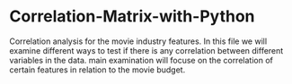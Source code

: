 # Correlation-Matrix-with-Python
Correlation analysis for the movie industry features.
In this file we will examine different ways to test if there is any correlation between different variables in the data.
main examination will focuse on the correlation of certain features in relation to the movie budget.
